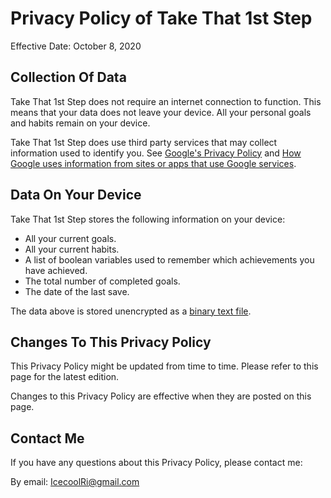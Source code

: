 # Privacy Policy of Take That 1st Step
Effective Date: October 8, 2020

## Collection Of Data

Take That 1st Step does not require an internet connection to function. This means that your data does not leave your device. All your personal goals and habits remain on your device.

Take That 1st Step does use third party services that may collect information used to identify you. See [Google's Privacy Policy](https://policies.google.com/privacy) and [How Google uses information from sites or apps that use Google services](https://policies.google.com/technologies/partner-sites).

## Data On Your Device

Take That 1st Step stores the following information on your device:
+ All your current goals.
+ All your current habits.
+ A list of boolean variables used to remember which achievements you have achieved.
+ The total number of completed goals.
+ The date of the last save.

The data above is stored unencrypted as a [binary text file](https://en.wikipedia.org/wiki/Binary_file).

## Changes To This Privacy Policy
This Privacy Policy might be updated from time to time. Please refer to this page for the latest edition.

Changes to this Privacy Policy are effective when they are posted on this page.

## Contact Me
If you have any questions about this Privacy Policy, please contact me:

By email: IcecoolRi@gmail.com
